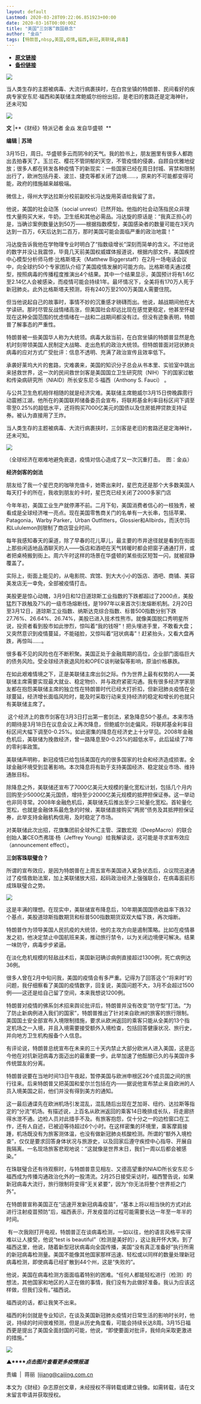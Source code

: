 ```yaml
---
layout: default
Lastmod: 2020-03-28T09:22:06.851923+00:00
date: 2020-03-16T00:00:00Z
title: "美国“三剑客”救国悬念"
author: "金焱"
tags: [特朗普,nbsp,美国,疫情,福西,新冠,美联储,病毒]
---
```


* [**原文链接**](https://mp.weixin.qq.com/s/FNuhtPCVC2YdtoU8CZqUhQ)
* [**备份链接**](http://archive.today/Kqj5P)


![](/images/post/77e6cfb5c7ef66e00d9bd04f74961594.jpg)

当人类生存的主题被病毒、大流行病裹挟时，在白宫坐镇的特朗普、民间看好的疾病专家安东尼·福西和美联储主席鲍威尔纷纷出招，是老旧的套路还是定海神针，还未可知

![](/images/post/4930ddbd648197f300c2de32a9a307bb.jpg)

  

**文** |**《财经》特派记者 金焱 发自华盛顿  **

**编辑** | **苏琦**

3月15日，周日。华盛顿多云而阴冷的天气。我的脸书上，朋友圈里有很多人都跑出去拍春天了。玉兰花、樱花不管阴郁的天空，不管疫情的侵袭，自顾自优雅地绽放；很多人都在转发各种疫情下的新现实：一些国家已经在周日封城、宵禁和限制出行了，欧洲包括丹麦、波兰、捷克等都关闭了边境……，原来的不可能都变得可能，政府的措施越来越极端。

微信上，得州大学达拉斯分校前副校长冯达旋用英语给我留了言。

他说，美国的社会动荡（social unrest）已然开始。他指的社会动荡指民众非理性大量购买大米，牛奶，卫生纸和其他必需品。冯达旋的原话是：“我真正担心的是，当确诊案例数量达到50万——根据指数模型，美国感染者的数量可能在3天内达到一百万，6天后达到二百万，那时美国可能会面临严重的政治地震！”

冯达旋告诉我他在学物理专业时明白了“指数级增长”深刻而简单的含义。不过他说的数字并没让我震惊，毕竟几天前美国权威媒体报道说，根据内部文件，美国疾控中心模型分析师马修·比格斯塔夫（Matthew Biggerstaff）在2月一场电话会议中，向全球约50个专家团队介绍了美国疫情发展的可能方向。比格斯塔夫通过模型，按照病毒的传播程度推演出4个结果。其中一个结果显示，美国预计将有1.6亿至2.14亿人会被感染，而疫情可能会持续1年。最坏情况下，全美将有170万人死于新冠肺炎。此外比格斯塔夫预测，将有240万至2100万美国人需要住院。

但当他说起自己的故事时，事情不妙的沉重感才磅礴而出。他说，越战期间他在大学读研。那时尽管反战情绪高涨，但美国社会却远比现在感觉更稳定，他甚至怀疑现在这种全国范围的忧虑情绪在一战和二战期间都没有过。但没有迹象表明，特朗普了解事态的严重性。

特朗普被一些美国华人称为大统领。病毒大敌当前，在白宫坐镇的特朗普显然是危机时刻带领美国人民制定大战略、走出危机的政治大统领。但特朗普面对冠状肺炎病毒的应对方式广受批评：信息不透明、充满了政治宣传且效率低下。

承袭好莱坞大片的套路，灾难袭来，美国的知识分子总会从书本里、实验室中跳出来拯救世界，这一次的民间救世剑客是美国国立卫生研究院（NIH）下的国家过敏和传染病研究所（NIAID）所长安东尼·S·福西（Anthony S. Fauci） 。

与公共卫生危机相伴相随的就是经济灾难。美联储主席鲍威尔3月15日傍晚霹雳行动震撼江湖，他所在的美国联邦储备委员会宣布，将联邦基金利率目标区间下调至零至0.25%的超低水平，还将购买7000亿美元的国债以及住房抵押贷款支持证券。被认为直接用了王炸。

当人类生存的主题被病毒、大流行病裹挟时，三剑客是老旧的套路还是定海神针，还未可知。

![](/images/post/e4ffd62f61d853268cd9d045261c5224.jpg)

（全球经济在艰难地避免衰退，疫情对信心造成了又一次沉重打击。  图：金焱） 

  

**经济剑客的剑法**

朋友给了我一个星巴克的咖啡充值卡，她寄出来时，星巴克还是那个大多数美国人每天打卡的所在，我收到朋友的卡时，星巴克已经关闭了2000多家门店

今年年初，美国工业生产就停滞不前。二月下旬，美国消费者信心的一枝独秀，被看成是全球经济唯一亮点。现在美国零售商关门的名单有一大长串，包括苹果、Patagonia，Warby Parker，Urban Outfitters，Glossier和Allbirds，而沃尔玛和Lululemon则限制了商店营业时间。

每年我感知春天的渠道，除了早春的花儿草儿，最主要的市井途径就是看到在街面上那些闲适地品酒聊天的人——饭店和酒吧在天气转暖时都会把窗子通通打开，或者把桌椅搬到街上。周六午时这样的场景在华盛顿的某些街区短暂一闪，就被寂静覆盖了。

实际上，街面上能见的，从电影院、宾馆、到大大小小的饭店、酒吧、商铺、美容美发店无一幸免，全部被疫情打击。

美股更是惊心动魄，3月9日和12日道琼斯工业指数的下跌都超过了2000点，美股猛烈下跌触及7%的一级市场熔断线，是1997年以来首次引发熔断机制。2月20日至3月12日，道琼斯工业指数、纳斯达克综合指数、标普500指数分别下跌27.76%、26.64%、26.74%，美股已进入技术性熊市。就像美国脱口秀明星所说，投资者看到股市如此惨烈，惊叫着“我的钱呀”！把头埋进手里，不敢看大盘；又突然意识到疫情蔓延，不能碰脸，又惊叫着“冠状病毒”！赶紧抬头，又看大盘再跌，再惊叫……。

很多看不见的风险也在不断积聚。美国正处于金融周期的高位，企业部门面临巨大的债务风险。受全球经济衰退风险和OPEC谈判破裂等影响，原油价格暴跌。

在如此艰难情境之下，正是美联储主席出剑之际。作为世界上最有权势的人——美联储主席需要实现最大就业、稳定物价、并与政府紧密沟通。我有很多经济学家朋友都在抱怨美联储主席的独立性在特朗普时代已经大打折扣，但新冠肺炎疫情在全球蔓延，经济增长面临风险时，能及时采取行动来支持经济的稳定和增长的也就只有美联储主席了。

 这个经济上的救市剑客在3月3日打出第一套剑法，紧急降息50个基点。本来市场的期待是3月18日在议息会议上再次降息，但鲍威尔剑走偏风，将联邦基金利率目标区间大幅下调至0-0.25%。如此密集的降息在经济史上十分罕见。2008年金融危机后，美联储为挽救经济，曾一路降息至0-0.25%的超低水平，此后延续了7年的零利率政策。

美联储声明称，新冠疫情已给包括美国在内的很多国家的社会和经济造成损害。全球金融环境受到显著影响。本次降息将有助于支持美国经济、稳定就业市场、维持通胀目标。

除降息之外，美联储还宣布了7000亿美元大规模的量化宽松计划，包括几个月内回购至少5000亿美元国债，增持至少2000亿美元规模的抵押担保证券。这一举动也非同寻常。2008年金融危机后，美联储先后推出至少三轮量化宽松。首轮量化宽松，也就是金融体系最危急的时候，美联储直接购买“两房”债务及其抵押担保证券，此举支持金融机构信用，及时稳定了市场。

对美联储此次出招，花旗集团前全球外汇主管、深数宏观（DeepMacro）的联合创始人兼CEO杰弗瑞·杨（Jeffrey Young）给我解读说，这可能是寻求宣布效应（announcement effect）。

**三剑客珠联璧合？**

所谓的宣布效应，是因为特朗普在上周五宣布美国进入紧急状态后，众议院迅速通过了疫情救助法案，加上美联储放大招，起码政治经济上强强联合，在病毒面前形成珠联璧合之势。  

![](/images/post/03ff3ca0d27ae2159a3de3b405172cdc.jpg)

这是丰满的理想。在现实中，美联储宣布降息后，10年期美国国债收益率下跌32个基点，美股道琼斯指数期货和标普500指数期货双双大幅下跌，再次熔断。

特朗普作为领导美国人民抗疫的大统领，他的主攻方向是遏制策略。比如在疫情暴发之初，他决定禁止中国航班来美，推动旅行禁令，以为关闭边境便可解决。结果一味防守，病毒步步紧逼。

在淡化危机规模的轻敌战术后，美国新冠确诊病例直接超过1300例，死亡病例达36例。

很多人曾在2月中旬问我，美国的疫情会有多严重。记得为了回答这个“将来时”的问题，我仔细察看了美国的疫情数字，回复说，美国问题不大，3月不会超过1500例——这还是给自己留了空间，本来我想说1200例。

特朗普对疫情的佛系剑术招来舆论批评后，特朗普并没有改变“防守型”打法。“为了防止新病例进入我们的国家”，特朗普推出了针对来自欧洲的旅客的旅行限制。美国国土安全部宣布入境限制措施，要求从欧洲返回的乘客只能从全美的13个指定机场之一入境，并且入境需要接受额外入境检查，包括回答健康状况、旅行史，并向地方卫生机构报备个人信息。

有评论说，特朗普总统宣布在未来的三十天内禁止大部分欧洲人进入美国，这是迄今他在对抗新冠病毒方面迈出的最重要一步。此举加速了他酝酿已久的与美国许多传统盟友的分离。

特朗普说要在当地时间13日午夜起，暂停美国与欧洲申根区26个成员国之间的旅行往来。后来特朗普又把英国和爱尔兰包括在内——据说他宣布禁止来自欧洲的人员入境美国之前，他们并没有得到美方的通知。

这一最后通谍先在欧洲机场引发混乱，混乱随后出现在芝加哥、纽约、达拉斯等指定的“分流”机场。有描述说，上百名从欧洲返回的乘客14日晚排成长队，将走廊挤得水泄不通。边检人员对此措手不及。有旅客抱怨，仅十分之一的边检窗口在工作，还有人自述，已被迫等待超过6个小时。在这样密集的环境里，乘客摩肩接踵，机场既没有为旅客测体温，也没有做新冠肺炎核酸检测。所谓的“额外入境检查”，仅仅是要求回答身体状况与旅游史，以及回家后遵守疾控中心指导、开展自我隔离。一名现场旅客悲观地说：“这就像是世界末日，我们一周以后都会被感染。”

在珠联璧合还有待观察时，与特朗普意见相左、又德高望重的NIAID所长安东尼·S·福西成为传播沟通政治化外的一股清流。2月25日接受采访时，福西警告说，如果新冠病毒大流行，旅行限制将变得“无关紧要”，因为“你无法将整个世界拒之门外”。

在特朗普宣称美国正在“迅速开发新冠病毒疫苗”，“基本上将以相当快的方式对此进行注射疫苗预防”后，福西表示，开发疫苗的过程可能需要长达一年至一年半的时间。

 有一次我刚打开电视，特朗普正在谈病毒检测，一如以往，他的语言风格平实得难以让人接受，他说“test is beautiful”（检测是美好的），这让我开怀大笑。到了福西这里，他说，随着新型冠状病毒向全国传播，美国“没有真正准备好”执行所需的新冠病毒检测量。美国不能像其他国家那样迅速、轻松或以同样的数量处理新冠病毒检测，即使病毒已经扩散到44个州，这是“失败的”。

他说，美国在病毒检测方面面临着特别的困难。“任何人都能轻松进行（检测）的想法，其他国家和地区的人正在做的事情，我们没有为此做好准备。我认为应该这样做，但我们没有。”福西说。

福西说的话，都让我笑不出来。

福西的利剑就是专业知识，在谈及美国新冠肺炎疫情对日常生活的影响时长时，他说，持续的时间很难预测，但是从历史角度看，可能会持续长达8周。3月15日福西更是提出了美国全面封国的可能，他说，“即使要面对批评，我倾向采取更激进的措施。”

[![](/images/post/4d24a5670c9a87791ea8b757d030c0d3.jpg)](https://mp.weixin.qq.com/mp/homepage?__biz=MjM5NDU5NTM4MQ==&hid=29&sn=21c0f34c737748fe3b2c372bb40ae622)  

**▲****_点击图片查看更多疫情报道_**

  

  

责编  |  蒋丽  lijiang@caijing.com.cn

本文为《财经》杂志原创文章，未经授权不得转载或建立镜像。如需转载，请在文末留言申请并获取授权。


